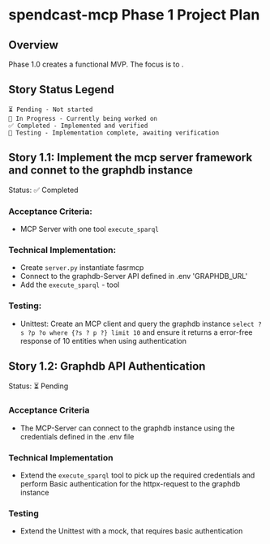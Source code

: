 # spendcast-mcp Phase 1 Project Plan
## Overview
Phase 1.0 creates a functional MVP. The focus is to .

## Story Status Legend

    ⏳ Pending - Not started
    🔄 In Progress - Currently being worked on
    ✅ Completed - Implemented and verified
    🧪 Testing - Implementation complete, awaiting verification

## Story 1.1: Implement the mcp server framework and connet to the graphdb instance
Status: ✅ Completed

### Acceptance Criteria:
 - MCP Server with one tool `execute_sparql`

### Technical Implementation:
 - Create `server.py` instantiate fasrmcp
 - Connect to the graphdb-Server API defined in .env 'GRAPHDB_URL'
 - Add the `execute_sparql` - tool

### Testing:
 - Unittest: Create an MCP client and query the graphdb instance `select ?s ?p ?o where {?s ? p ?} limit 10` and ensure it returns a error-free response of 10 entities when using authentication

## Story 1.2: Graphdb API Authentication
Status: ⏳ Pending

### Acceptance Criteria
- The MCP-Server can connect to the graphdb instance using the credentials defined in the .env file

### Technical Implementation
- Extend the `execute_sparql` tool to pick up the required credentials and perform Basic authentication for the httpx-request to the graphdb instance

### Testing
- Extend the Unittest with a mock, that requires basic authentication